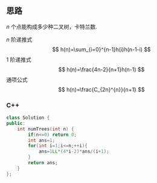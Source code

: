 ## 思路

$n$ 个点能构成多少种二叉树，卡特兰数.

$n$ 阶递推式 
$$
h(n)=\sum_{i=0}^{n-1}h(i)h(n-1-i)
$$
1 阶递推式
$$
h(n)=\frac{4n-2}{n+1}h(n-1)
$$
通项公式
$$
h(n)=\frac{C_{2n}^{n}}{n+1}
$$


### C++

```c++
class Solution {
public:
    int numTrees(int n) {
        if(n<=0) return 0;
        int ans=1;
        for(int i=1;i<=n;++i){
            ans=1LL*(4*i-2)*ans/(i+1);
        }
        return ans;
    }
};
```

